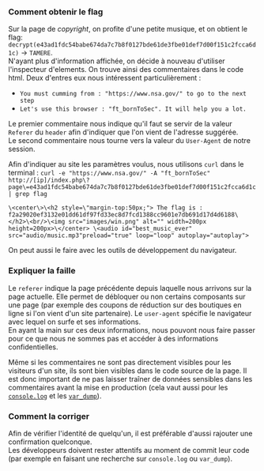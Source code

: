 ### Comment obtenir le flag
Sur la page de *copyright*, on profite d'une petite musique, et on obtient le flag: `decrypt(e43ad1fdc54babe674da7c7b8f0127bde61de3fbe01def7d00f151c2fcca6d1c)` -> `TAMERE`.  
N'ayant plus d'information affichée, on décide à nouveau d'utiliser l'inspecteur d'elements. On trouve ainsi des commentaires dans le code html. Deux d'entres eux nous intéressent particulièrement :
- `You must cumming from : "https://www.nsa.gov/" to go to the next step`
- `Let's use this browser : "ft_bornToSec". It will help you a lot.`

Le premier commentaire nous indique qu'il faut se servir de la valeur `Referer` du `header` afin d'indiquer que l'on vient de l'adresse suggérée.  
Le second commentaire nous tourne vers la valeur du `User-Agent` de notre session.  

Afin d'indiquer au site les paramètres voulus, nous utilisons `curl` dans le terminal : `curl -e "https://www.nsa.gov/" -A "ft_bornToSec" http://[ip]/index.php\?page\=e43ad1fdc54babe674da7c7b8f0127bde61de3fbe01def7d00f151c2fcca6d1c | grep flag`
```
\<center\>\<h2 style=\"margin-top:50px;"> The flag is : f2a29020ef3132e01dd61df97fd33ec8d7fcd1388cc9601e7db691d17d4d6188\</h2>\<br/>\<img src="images/win.png" alt="" width=200px height=200px>\</center> \<audio id="best_music_ever" src="audio/music.mp3"preload="true" loop="loop" autoplay="autoplay">
```  
On peut aussi le faire avec les outils de développement du navigateur.  

### Expliquer la faille
Le `referer` indique la page précédente depuis laquelle nous arrivons sur la page actuelle. Elle permet de débloquer ou non certains composants sur une page (par exemple des coupons de réduction sur des boutiques en ligne si l'on vient d'un site partenaire). Le `user-agent` spécifie le navigateur avec lequel on surfe et ses informations.  
En ayant la main sur ces deux informations, nous pouvont nous faire passer pour ce que nous ne sommes pas et accéder à des informations confidentielles.

Même si les commentaires ne sont pas directement visibles pour les visiteurs d'un site, ils sont bien visibles dans le code source de la page. Il est donc important de ne pas laisser traîner de données sensibles dans les commentaires avant la mise en production (cela vaut aussi pour les [`console.log`](https://developer.mozilla.org/en-US/docs/Web/API/Console/log) et les [`var_dump`](https://www.php.net/manual/en/function.var-dump)).


### Comment la corriger
Afin de vérifier l'identité de quelqu'un, il est préférable d'aussi rajouter une confirmation quelconque.  
Les développeurs doivent rester attentifs au moment de commit leur code (par exemple en faisant une recherche sur `console.log` ou `var_dump`).
